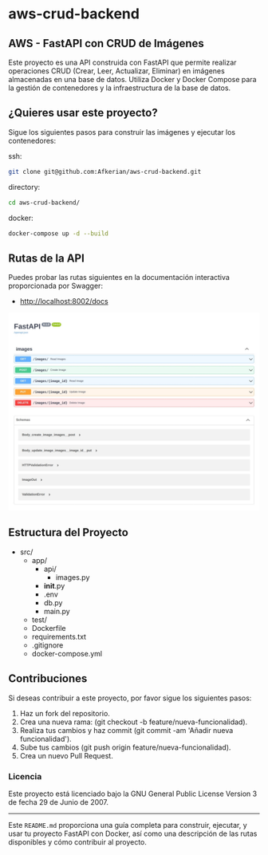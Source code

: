 # aws-crud-backend

## AWS - FastAPI con CRUD de Imágenes

Este proyecto es una API construida con FastAPI que permite realizar operaciones CRUD (Crear, Leer, Actualizar, Eliminar) en imágenes almacenadas en una base de datos. Utiliza Docker y Docker Compose para la gestión de contenedores y la infraestructura de la base de datos.

## ¿Quieres usar este proyecto?

Sigue los siguientes pasos para construir las imágenes y ejecutar los contenedores:

ssh:
```sh
git clone git@github.com:Afkerian/aws-crud-backend.git
```

directory:
```sh
cd aws-crud-backend/
```

docker:
```sh
docker-compose up -d --build
```

## Rutas de la API
Puedes probar las rutas siguientes en la documentación interactiva proporcionada por Swagger:

- [http://localhost:8002/docs](http://localhost:8002/docs)

![TSwagger Fast-API](Swagger.jpeg)


## Estructura del Proyecto

- src/
    - app/
        - api/
            - images.py
        - __init__.py
        - .env
        - db.py
        - main.py
    - test/
    - Dockerfile
    - requirements.txt
    - .gitignore
    - docker-compose.yml


## Contribuciones
Si deseas contribuir a este proyecto, por favor sigue los siguientes pasos:

1. Haz un fork del repositorio.
2. Crea una nueva rama: (git checkout -b feature/nueva-funcionalidad).
3. Realiza tus cambios y haz commit (git commit -am 'Añadir nueva funcionalidad').
4. Sube tus cambios (git push origin feature/nueva-funcionalidad).
5. Crea un nuevo Pull Request.

### Licencia
Este proyecto está licenciado bajo la GNU General Public License Version 3 de fecha 29 de Junio de 2007.

---

Este `README.md` proporciona una guía completa para construir, ejecutar, y usar tu proyecto FastAPI con Docker, así como una descripción de las rutas disponibles y cómo contribuir al proyecto.



